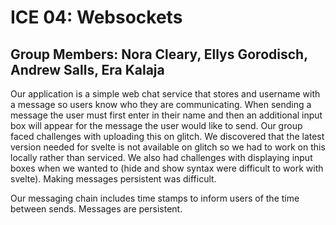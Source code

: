 # ICE 04: Websockets

## Group Members: Nora Cleary, Ellys Gorodisch, Andrew Salls, Era Kalaja

Our application is a simple web chat service that stores and username with a message so users know who they are communicating. When sending a message the user must first enter in their name and then an additional input box will appear for the message the user would like to send. Our group faced challenges with uploading this on glitch. We discovered that the latest version needed for svelte is not available on glitch so we had to work on this locally rather than serviced. We also had challenges with displaying input boxes when we wanted to (hide and show syntax were difficult to work with svelte). Making messages persistent was difficult. 

Our messaging chain includes time stamps to inform users of the time between sends. Messages are persistent. 
